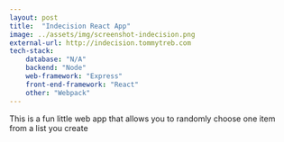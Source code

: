 ```yaml
---
layout: post
title:  "Indecision React App"
image: ../assets/img/screenshot-indecision.png
external-url: http://indecision.tommytreb.com
tech-stack:
    database: "N/A"
    backend: "Node"
    web-framework: "Express"
    front-end-framework: "React"
    other: "Webpack"
---
```


This is a fun little web app that allows you to randomly choose one item from a list you create